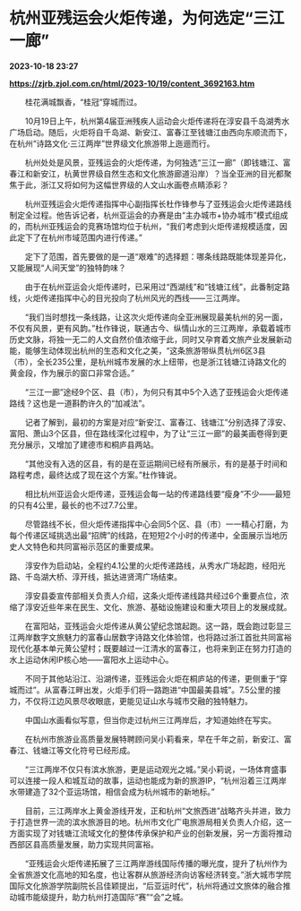 # 杭州亚残运会火炬传递，为何选定“三江一廊”

**2023-10-18 23:27**

**https://zjrb.zjol.com.cn/html/2023-10/19/content_3692163.htm**

　　桂花满城飘香，“桂冠”穿城而过。

　　10月19日上午，杭州第4届亚洲残疾人运动会火炬传递将在淳安县千岛湖秀水广场启动。随后，火炬将自千岛湖、新安江、富春江至钱塘江由西向东顺流而下，在杭州“诗路文化·三江两岸”世界级文化旅游带上迤逦而行。

　　杭州处处是风景，亚残运会的火炬传递，为何独选“三江一廊”（即钱塘江、富春江和新安江，杭黄世界级自然生态和文化旅游廊道沿岸）？当全亚洲的目光都聚焦于此，浙江又将如何为这幅世界级的人文山水画卷点睛添彩？

　　杭州亚残运会火炬传递指挥中心副指挥长杜作锋参与了亚残运会火炬传递路线制定全过程。他告诉记者，杭州亚运会的办赛是由“主办城市+协办城市”模式组成的，而杭州亚残运会的竞赛场馆均位于杭州，“我们考虑到火炬传递规模适度，因此定下了在杭州市域范围内进行传递。”

　　定下了范围，首先要做的是一道“艰难”的选择题：哪条线路既能体现差异化，又能展现“人间天堂”的独特韵味？

　　由于在杭州亚运会火炬传递时，已采用过“西湖线”和“钱塘江线”，此番制定路线，火炬传递指挥中心的目光投向了杭州风光的西线——三江两岸。

　　“我们当时想找一条线路，让这次火炬传递向全亚洲展现最美杭州的另一面，不仅有风景，更有风韵。”杜作锋说，联通古今、纵情山水的三江两岸，承载着城市历史文脉，将独一无二的人文自然价值浓缩于此，同时又孕育着文旅产业发展新动能，能够生动体现出杭州的生态和文化之美，“这条旅游带纵贯杭州6区3县（市），全长235公里，是杭州城市发展的水上纽带，也是浙江钱塘江诗路文化的黄金段，作为展示的窗口非常合适。”

　　“三江一廊”途经9个区、县（市），为何只有其中5个入选了亚残运会火炬传递路线？这也是一道斟酌许久的“加减法”。

　　记者了解到，最初的方案是对应“新安江、富春江、钱塘江”分别选择了淳安、富阳、萧山3个区县，但在路线深化过程中，为了让“三江一廊”的最美画卷得到更充分展示，又增加了建德市和桐庐县两站。

　　“其他没有入选的区县，有的是在亚运期间已经有所展示，有的是基于时间和路程考虑，最终达成了现在这个方案。”杜作锋说。

　　相比杭州亚运会火炬传递，亚残运会每一站的传递路线要“瘦身”不少——最短的只有4公里，最长的也不过7.7公里。

　　尽管路线不长，但火炬传递指挥中心会同5个区、县（市）一一精心打磨，为每个传递区域挑选出最“招牌”的线路，在短短2个小时的传递中，全面展示当地历史人文特色和共同富裕示范区的重要成果。

　　淳安作为启动站，全程约4.1公里的火炬传递路线，从秀水广场起跑，经阳光路、千岛湖大桥、淳开线，抵达进贤湾广场结束。

　　淳安县委宣传部相关负责人介绍，这条火炬传递线路共经过6个重要点位，浓缩了淳安近些年来在民生、文化、旅游、基础设施建设和重大项目上的发展成就。

　　在富阳站，亚残运会火炬传递从黄公望纪念馆起跑。这一路，既会跑过彰显三江两岸数字文旅魅力的富春山居数字诗路文化体验馆，也将路过浙江首批共同富裕现代化基本单元黄公望村；既要越过一江清水的富春江，也将来到正在努力打造的水上运动休闲IP核心地——富阳水上运动中心。

　　不同于其他站沿江、沿湖传递，亚残运会火炬在桐庐站的传递，更侧重于“穿城而过”。从富春江畔出发，火炬手们将一路跑进“中国最美县城”。7.5公里的接力，不仅将江边风景尽收眼底，更能见证山水与城市交融的独特魅力。

　　中国山水画看似写意，但当你走过杭州三江两岸后，才知道始终在写实。

　　在杭州市旅游业高质量发展特聘顾问吴小莉看来，早在千年之前，新安江、富春江、钱塘江等文化符号已经形成。

　　“三江两岸不仅只有滨水旅游，更是运动观光之城。”吴小莉说，一场体育盛事可以连接一段人和城互动的故事，运动也能成为新的旅游IP，“杭州沿着三江两岸水带建造了32个亚运场馆，相信会成为杭州城市的新地标。”

　　目前，三江两岸水上黄金游线开发，正和杭州“文旅西进”战略齐头并进，致力于打造世界一流的滨水旅游目的地。杭州市文化广电旅游局相关负责人介绍，这一方面实现了对钱塘江流域文化的整体传承保护和产业的创新发展，另一方面将推动西部区县高质量发展，助力实现共同富裕。

　　“亚残运会火炬传递拓展了三江两岸游线国际传播的曝光度，提升了杭州作为全省旅游文化高地的知名度，也让客群从旅游经济向访客经济转变。”浙大城市学院国际文化旅游学院副院长吕佳颖提出，“后亚运时代”，杭州将通过文旅体的融合推动城市能级提升，助力杭州打造国际“赛”“会”之城。